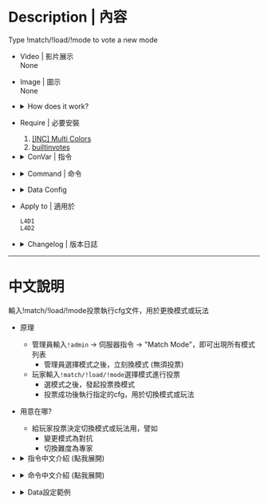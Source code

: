# Description | 內容
Type !match/!load/!mode to vote a new mode

* Video | 影片展示
<br/>None

* Image | 圖示
<br/>None

* <details><summary>How does it work?</summary>

    * Admin types ```!admin``` -> Server Commands -> "Match Mode" -> Choose a mode and change mode immediately
    * Player types ```!match/!load/!mode``` -> Choose a mode -> Call a vote to change
</details>

* Require | 必要安裝
    1. [[INC] Multi Colors](https://github.com/fbef0102/L4D1_2-Plugins/releases/tag/Multi-Colors)
    2. [builtinvotes](https://github.com/L4D-Community/builtinvotes/actions)

* <details><summary>ConVar | 指令</summary>

    * cfg\sourcemod\match_vote.cfg
        ```php
        // 0=Plugin off, 1=Plugin on.
        match_vote_enable "1"

        // Delay to start another vote after vote ends.
        match_vote_delay "60"

        // Numbers of real survivor and infected player required to start a match vote.
        match_vote_required "1"
        ```
</details>

* <details><summary>Command | 命令</summary>

    * **Start a vote to change mode (Execute .cfg)**
        ```php
        sm_match
        sm_load
        sm_mode
        ```
</details>

* <details><summary>Data Config</summary>

    * ```configs/matchmodes.cfg```
        ```php
        "Settings"
        {
            "Test"
            {
                "test" //  cfg/test.cfg
                {
                    "name" "Exec cfg/test.cfg" // appears in the menu
                }
            }

            "HarryMode"
            {
                "HarryMode/HarryMode_4v4" //  cfg/HarryMode/HarryMode_4v4.cfg
                {
                    "name" "HarryMode 4v4 " // appears in the menu
                }
                "HarryMode/HarryMode_3v3"//  cfg/HarryMode/HarryMode_3v3.cfg
                {
                    "name" "HarryMode 3v3 "
                }
                "HarryMode/HarryMode_2v2" //  cfg/HarryMode/HarryMode_2v2.cfg
                {
                    "name" "HarryMode 2v2 "
                }
            }
        }
        ```

    * You can delete any section. Or add your own.
</details>

* Apply to | 適用於
    ```
    L4D1
    L4D2
    ```

* <details><summary>Changelog | 版本日誌</summary>

    * v1.1 (2024-8-25)
        * Add in Admin menu => Server Commands

    * v1.0 (2023-6-30)
        * Initial Release
</details>

- - - -
# 中文說明
輸入!match/!load/!mode投票執行cfg文件，用於更換模式或玩法

* 原理
    * 管理員輸入```!admin``` -> 伺服器指令 -> "Match Mode"，即可出現所有模式列表
        * 管理員選擇模式之後，立刻換模式 (無須投票)
    * 玩家輸入```!match/!load/!mode```選擇模式進行投票
        * 選模式之後，發起投票換模式
        * 投票成功後執行指定的cfg，用於切換模式或玩法

* 用意在哪?
    * 給玩家投票決定切換模式或玩法用，譬如
        * 變更模式為對抗
        * 切換難度為專家

* <details><summary>指令中文介紹 (點我展開)</summary>

    * cfg\sourcemod\match_vote.cfg
        ```php
        // 0=關閉插件, 1=啟動插件
        match_vote_enable "1"
        
        // 投票間隔冷卻時間
        match_vote_delay "60"

        // 至少需要的真人倖存者+真人特感數量在場，才可以發起投票
        match_vote_required "1"
        ```
</details>

* <details><summary>命令中文介紹 (點我展開)</summary>

    * **打開選單選擇模式 (Execute .cfg)**
        ```php
        sm_match
        sm_load
        sm_mode
        ```
</details>

* <details><summary>Data設定範例</summary>

    * ```configs/matchmodes.cfg```
        ```php
        "Settings"
        {
            "Test" //名稱隨意
            {
                "test" //  執行cfg文件的路徑為: cfg/test.cfg
                {
                    "name" "Exec cfg/test.cfg" // 出現在選單介面上的名稱
                }
            }

            "HarryMode" //名稱隨意
            {
                "HarryMode/HarryMode_4v4" //  執行cfg文件的路徑為: cfg/HarryMode/HarryMode_4v4.cfg
                {
                    "name" "HarryMode 4v4 " // 出現在選單介面上的名稱
                }
                "HarryMode/HarryMode_3v3"
                {
                    "name" "HarryMode 3v3 "
                }
                "HarryMode/HarryMode_2v2"
                {
                    "name" "HarryMode 2v2 "
                }
            }
        }
        ```

    * 你可以隨意修改或新增
</details>
